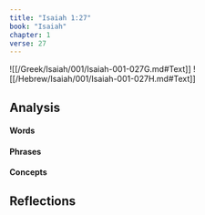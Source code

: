 ```yaml
---
title: "Isaiah 1:27"
book: "Isaiah"
chapter: 1
verse: 27
---
```

![[/Greek/Isaiah/001/Isaiah-001-027G.md#Text]]
![[/Hebrew/Isaiah/001/Isaiah-001-027H.md#Text]]

## Analysis

#### Words

#### Phrases

#### Concepts

## Reflections
